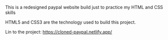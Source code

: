 This is a redesigned paypal website build just to practice my HTML and CSS skills 

HTML5 and CSS3 are the technology used to build this project.

Lin to the project: https://cloned-paypal.netlify.app/
